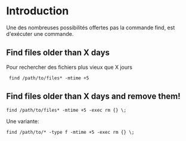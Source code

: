 # Introduction

Une des nombreuses possibilités offertes pas la commande find, est d'exécuter une commande.

## Find files older than X days
Pour rechercher des fichiers plus vieux que X jours

``` {.bash}
 find /path/to/files* -mtime +5
```

## Find files older than X days and remove them!

``` {.bash}
find /path/to/files* -mtime +5 -exec rm {} \;
```
 
Une variante:
``` {.bash}
find /path/to/* -type f -mtime +5 -exec rm {} \;
```

